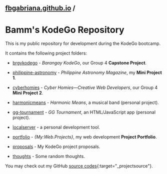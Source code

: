 ## [fbgabriana.github.io](/ "Bamm's KodeGo Repository") /

# Bamm's KodeGo Repository

This is my public repository for development during the KodeGo bootcamp.

It contains the following project folders:

* [brgykodego](/brgykodego/) - _Barangay KodeGo_, our Group 4 **Capstone Project**.

* [philippine-astronomy](/philippine-astronomy/) - _Philippine Astronomy Magazine_, my **Mini Project 1**.

* [cyberhomies](/cyberhomies/) - _Cyber Homies—Creative Web Developers_, our Group 4 **Mini Project 2**.

* [harmonicmeans](/harmonicmeans/) - _Harmonic Means_, a musical band (personal project).

* [gg-tournament](/gg-tournament/) - _GG Tournament_, an HTML/JavaScript app (personal project).

* [localserver](/localserver/) - a personal development tool.

* [portfolio](/portfolio/) - _{My:Web.Projects}_, my web development **Project Portfolio**.

* [proposals](/proposals/) - My KodeGo project proposals.

* [thoughts](/thoughts/) - Some random thoughts.

You may check out my GitHub [source codes](https://github.com/fbgabriana/){:target="_projectsource"}.
